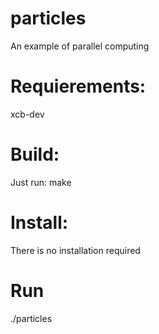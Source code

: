 # particles
An example of parallel computing

# Requierements:
xcb-dev

# Build:
Just run:
make

# Install:
There is no installation required

# Run
./particles
